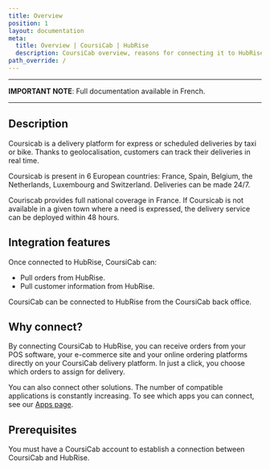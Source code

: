 ```yaml
---
title: Overview
position: 1
layout: documentation
meta:
  title: Overview | CoursiCab | HubRise
  description: CoursiCab overview, reasons for connecting it to HubRise and summary of integrated features. Synchronise data between your EPOS and your apps.
path_override: /
---
```


---

**IMPORTANT NOTE**: Full documentation available <Link to="/fr/apps/solution" addLocalePrefix={false}>in French</Link>.

---

## Description

Coursicab is a delivery platform for express or scheduled deliveries by taxi or bike. Thanks to geolocalisation, customers can track their deliveries in real time.

Coursicab is present in 6 European countries: France, Spain, Belgium, the Netherlands, Luxembourg and Switzerland. Deliveries can be made 24/7.

Couriscab provides full national coverage in France. If Coursicab is not available in a given town where a need is expressed, the delivery service can be deployed within 48 hours.

## Integration features

Once connected to HubRise, CoursiCab can:

- Pull orders from HubRise.
- Pull customer information from HubRise.

CoursiCab can be connected to HubRise from the CoursiCab back office.

## Why connect?

By connecting CoursiCab to HubRise, you can receive orders from your POS software, your e-commerce site and your online ordering platforms directly on your CoursiCab delivery platform. In just a click, you choose which orders to assign for delivery.

You can also connect other solutions. The number of compatible applications is constantly increasing. To see which apps you can connect, see our [Apps page](/apps).

## Prerequisites

You must have a CoursiCab account to establish a connection between CoursiCab and HubRise.
